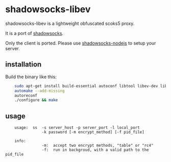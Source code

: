 shadowsocks-libev
=================

shadowsocks-libev is a lightweight obfuscated scoks5 proxy.

It is a port of [shadowsocks](https://github.com/clowwindy/shadowsocks).

Only the client is ported. Please use [shadowsocks-nodejs](https://github.com/clowwindy/shadowsocks-nodejs) 
to setup your server.

installation
------------

Build the binary like this:

```bash
    sudo apt-get install build-essential autoconf libtool libev-dev libssl-dev
    automake --add-missing
    autoreconf
    ./configure && make
```

usage
-----

```
    usage:  ss  -s server_host -p server_port -l local_port
                -k password [-m encrypt_method] [-f pid_file]

    info:
                -m:  accept two encrypt methods, "table" or "rc4"
                -f:  run in backgroud, with a valid path to the pid_file
```
